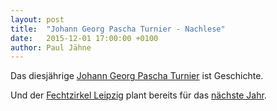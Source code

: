 ```yaml
---
layout: post
title:  "Johann Georg Pascha Turnier - Nachlese"
date:   2015-12-01 17:00:00 +0100
author: Paul Jähne
---
```


Das diesjährige [Johann Georg Pascha Turnier](https://www.facebook.com/events/383267421883355/421481654728598/) ist Geschichte.

Und der [Fechtzirkel Leipzig](https://www.facebook.com/fechtzirkelleipzig) plant bereits für das [nächste Jahr](https://www.facebook.com/fechtzirkelleipzig/posts/436384969888865).
